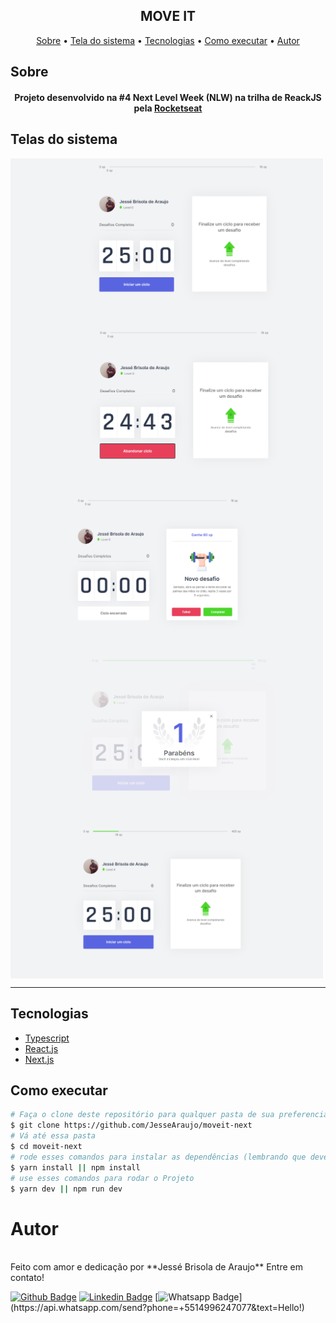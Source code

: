 <h2 align="center">
  MOVE IT
</h2>

<p align="center">
 <a href="#objetivo">Sobre</a> •
 <a href="#telas">Tela do sistema</a> •
 <a href="#tecnologias">Tecnologias</a> •  
 <a href="#install">Como executar</a> •  
 <a href="#autor">Autor</a>
</p>

## Sobre

<h4 align="center">
  Projeto desenvolvido na #4 Next Level Week (NLW) na trilha de ReackJS pela <a href="https://app.rocketseat.com.br/dashboard">Rocketseat</a>
</h4>

## Telas do sistema

<img src="/public/prints/home.png" width="500px;" align="center">
<img src="/public/prints/countdown-init.png" width="500px;" align="center">
<img src="/public/prints/challenge.png" width="500px;" align="center">
<img src="/public/prints/levelup.png" width="500px;" align="center">
<img src="/public/prints/levelup2.png" width="500px;" align="center">

---

## Tecnologias

- [Typescript](https://www.typescriptlang.org/)
- [React.js](https://pt-br.reactjs.org/)
- [Next.js](https://nextjs.org/)

## Como executar

```bash
# Faça o clone deste repositório para qualquer pasta de sua preferencia
$ git clone https://github.com/JesseAraujo/moveit-next
# Vá até essa pasta
$ cd moveit-next
# rode esses comandos para instalar as dependências (lembrando que deverá ter o node instalado em sua máquina)
$ yarn install || npm install
# use esses comandos para rodar o Projeto
$ yarn dev || npm run dev
```

# Autor

<img style="border-radius: 50%;" src="https://avatars.githubusercontent.com/u/28305012?s=460&u=e947608a2d0a560ea99595c3b37e3a02ef1ad93b&v=4" width="100px;" alt=""/>
 <br />
Feito com amor e dedicação por **Jessé Brisola de Araujo** Entre em contato!

[![Github Badge](https://img.shields.io/badge/-Github-000?style=flat-square&logo=Github&logoColor=white&link=link_do_seu_perfil_no_github)](https://github.com/JesseAraujo)
[![Linkedin Badge](https://img.shields.io/badge/-LinkedIn-blue?style=flat-square&logo=Linkedin&logoColor=white&link=https://www.linkedin.com/in/diego-ferreira-34b6348b/)](https://www.linkedin.com/in/jesse-brisola-de-araujo/)
[![Whatsapp Badge](https://img.shields.io/badge/-Whatsapp-4CA143?style=flat-square&labelColor=4CA143&logo=whatsapp&logoColor=white&link=https://api.whatsapp.com/send?phone=+5514996247077&text=Hello!)](https://api.whatsapp.com/send?phone=+5514996247077&text=Hello!)
